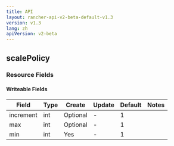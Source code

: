 ```yaml
---
title: API
layout: rancher-api-v2-beta-default-v1.3
version: v1.3
lang: zh
apiVersion: v2-beta
---
```


## scalePolicy



### Resource Fields

#### Writeable Fields

Field | Type | Create | Update | Default | Notes
---|---|---|---|---|---
increment | int | Optional | - | 1 | 
max | int | Optional | - | 1 | 
min | int | Yes | - | 1 | 



<br>
